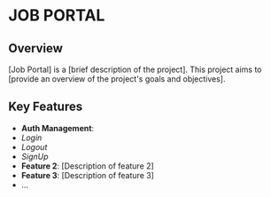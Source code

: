 # JOB PORTAL

## Overview

[Job Portal] is a [brief description of the project]. This project aims to [provide an overview of the project's goals and objectives]. 

## Key Features

- **Auth Management**:
- *Login*
- *Logout*
- *SignUp*
- **Feature 2**: [Description of feature 2]
- **Feature 3**: [Description of feature 3]
- ...
